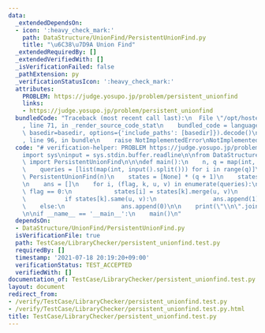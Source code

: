 ```yaml
---
data:
  _extendedDependsOn:
  - icon: ':heavy_check_mark:'
    path: DataStructure/UnionFind/PersistentUnionFind.py
    title: "\u6C38\u7D9A Union Find"
  _extendedRequiredBy: []
  _extendedVerifiedWith: []
  _isVerificationFailed: false
  _pathExtension: py
  _verificationStatusIcon: ':heavy_check_mark:'
  attributes:
    PROBLEM: https://judge.yosupo.jp/problem/persistent_unionfind
    links:
    - https://judge.yosupo.jp/problem/persistent_unionfind
  bundledCode: "Traceback (most recent call last):\n  File \"/opt/hostedtoolcache/Python/3.9.7/x64/lib/python3.9/site-packages/onlinejudge_verify/documentation/build.py\"\
    , line 71, in _render_source_code_stat\n    bundled_code = language.bundle(stat.path,\
    \ basedir=basedir, options={'include_paths': [basedir]}).decode()\n  File \"/opt/hostedtoolcache/Python/3.9.7/x64/lib/python3.9/site-packages/onlinejudge_verify/languages/python.py\"\
    , line 96, in bundle\n    raise NotImplementedError\nNotImplementedError\n"
  code: "# verification-helper: PROBLEM https://judge.yosupo.jp/problem/persistent_unionfind\n\
    import sys\ninput = sys.stdin.buffer.readline\n\nfrom DataStructure.UnionFind.PersistentUnionFind\
    \ import PersistentUnionFind\n\n\ndef main():\n    n, q = map(int, input().split())\n\
    \    queries = [list(map(int, input().split())) for i in range(q)]\n\n    uf =\
    \ PersistentUnionFind(n)\n    states = [None] * (q + 1)\n    states[-1] = uf\n\
    \n    ans = []\n    for i, (flag, k, u, v) in enumerate(queries):\n        if\
    \ flag == 0:\n            states[i] = states[k].merge(u, v)\n        else:\n \
    \           if states[k].same(u, v):\n                ans.append(1)\n        \
    \    else:\n                ans.append(0)\n\n    print(\"\\n\".join(map(str, ans)))\n\
    \n\nif __name__ == '__main__':\n    main()\n"
  dependsOn:
  - DataStructure/UnionFind/PersistentUnionFind.py
  isVerificationFile: true
  path: TestCase/LibraryChecker/persistent_unionfind.test.py
  requiredBy: []
  timestamp: '2021-07-18 20:19:20+09:00'
  verificationStatus: TEST_ACCEPTED
  verifiedWith: []
documentation_of: TestCase/LibraryChecker/persistent_unionfind.test.py
layout: document
redirect_from:
- /verify/TestCase/LibraryChecker/persistent_unionfind.test.py
- /verify/TestCase/LibraryChecker/persistent_unionfind.test.py.html
title: TestCase/LibraryChecker/persistent_unionfind.test.py
---
```

